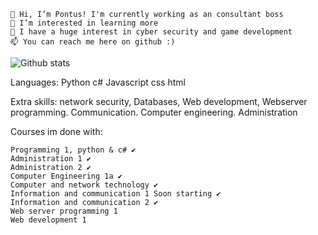     👋 Hi, I’m Pontus! I'm currently working as an consultant boss
    👀 I’m interested in learning more
    🌱 I have a huge interest in cyber security and game development
    📫 You can reach me here on github :)

![Github stats](https://github-readme-stats.vercel.app/api?username=Ppontan)

Languages:
Python
c#
Javascript
css
html

Extra skills:
network security, Databases, Web development, Webserver programming. Communication. Computer engineering. Administration


Courses im done with:

    Programming 1, python & c# ✔️
    Administration 1 ✔️
    Administration 2 ✔️
    Computer Engineering 1a ✔️
    Computer and network technology ✔️
    Information and communication 1 Soon starting ✔️
    Information and communication 2 ✔️
    Web server programming 1
    Web development 1

